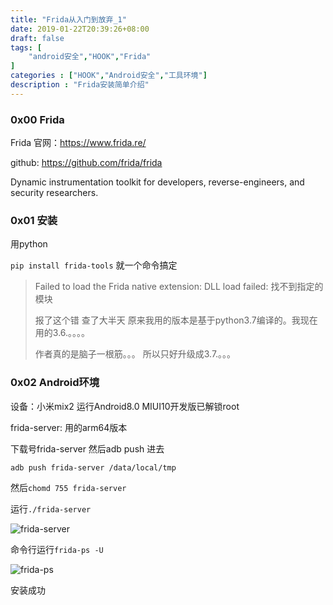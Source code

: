 ```yaml
---
title: "Frida从入门到放弃_1"
date: 2019-01-22T20:39:26+08:00
draft: false
tags: [
    "android安全","HOOK","Frida"
]
categories : ["HOOK","Android安全","工具环境"]
description : "Frida安装简单介绍"
---
```



### 0x00 Frida

Frida 官网：https://www.frida.re/

github: https://github.com/frida/frida

Dynamic instrumentation toolkit for developers, reverse-engineers, and security
researchers.

### 0x01 安装

用python

`pip install frida-tools` 就一个命令搞定



> Failed to load the Frida native extension: DLL load failed: 找不到指定的模块 
>
> 报了这个错 查了大半天 原来我用的版本是基于python3.7编译的。我现在用的3.6.。。。。
>
> 作者真的是脑子一根筋。。。 所以只好升级成3.7.。。。



### 0x02 Android环境

设备：小米mix2 运行Android8.0 MIUI10开发版已解锁root

frida-server: 用的arm64版本

下载号frida-server  然后adb push 进去

`adb push frida-server /data/local/tmp`

然后`chomd 755 frida-server`

运行`./frida-server`

![frida-server](https://my-md-1253484710.file.myqcloud.com/20190112133452.png)

命令行运行`frida-ps -U`

![frida-ps](https://my-md-1253484710.file.myqcloud.com/20190112133604.png)

安装成功









